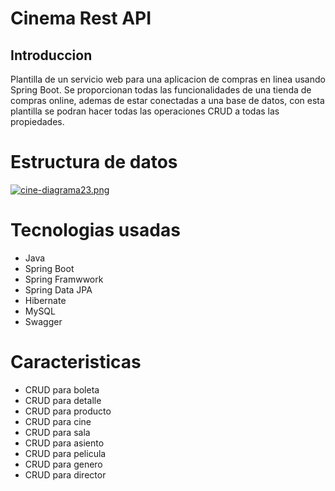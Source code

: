 # Cinema Rest API
## Introduccion
Plantilla de un servicio web para una aplicacion de compras en linea usando Spring Boot. Se proporcionan todas las funcionalidades de una tienda de compras online, ademas de estar conectadas a una base de datos, con esta plantilla se podran hacer todas las operaciones CRUD a todas las propiedades.
# Estructura de datos
[![cine-diagrama23.png](https://i.postimg.cc/zvDL0ngn/cine-diagrama23.png)](https://postimg.cc/WFKb4qS3)
# Tecnologias usadas
* Java
* Spring Boot
* Spring Framwwork
* Spring Data JPA
* Hibernate
* MySQL
* Swagger
# Caracteristicas
* CRUD para boleta
* CRUD para detalle
* CRUD para producto
* CRUD para cine
* CRUD para sala
* CRUD para asiento
* CRUD para pelicula
* CRUD para genero
* CRUD para director
